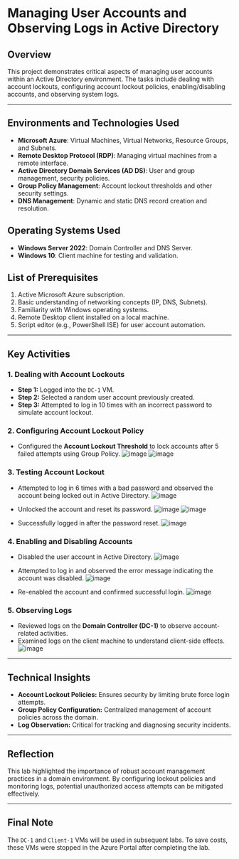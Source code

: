 # Managing User Accounts and Observing Logs in Active Directory

## Overview
This project demonstrates critical aspects of managing user accounts within an Active Directory environment. The tasks include dealing with account lockouts, configuring account lockout policies, enabling/disabling accounts, and observing system logs.

---
## Environments and Technologies Used
- **Microsoft Azure**: Virtual Machines, Virtual Networks, Resource Groups, and Subnets.
- **Remote Desktop Protocol (RDP)**: Managing virtual machines from a remote interface.
- **Active Directory Domain Services (AD DS)**: User and group management, security policies.
- **Group Policy Management**: Account lockout thresholds and other security settings.
- **DNS Management**: Dynamic and static DNS record creation and resolution.

## Operating Systems Used
- **Windows Server 2022**: Domain Controller and DNS Server.
- **Windows 10**: Client machine for testing and validation.

## List of Prerequisites
1. Active Microsoft Azure subscription.
2. Basic understanding of networking concepts (IP, DNS, Subnets).
3. Familiarity with Windows operating systems.
4. Remote Desktop client installed on a local machine.
5. Script editor (e.g., PowerShell ISE) for user account automation.

---

## Key Activities

### 1. Dealing with Account Lockouts
- **Step 1:** Logged into the `DC-1` VM.
- **Step 2:** Selected a random user account previously created.
- **Step 3:** Attempted to log in 10 times with an incorrect password to simulate account lockout.

### 2. Configuring Account Lockout Policy
- Configured the **Account Lockout Threshold** to lock accounts after 5 failed attempts using Group Policy.
  ![image](https://github.com/user-attachments/assets/d825520f-c5ea-47ba-ae94-2ef18d000b41)
  ![image](https://github.com/user-attachments/assets/d6d661fa-a3de-4cb1-b466-6fb930ca48cc)



### 3. Testing Account Lockout
- Attempted to log in 6 times with a bad password and observed the account being locked out in Active Directory.
  ![image](https://github.com/user-attachments/assets/396bf6d7-d0c5-47b2-8c3f-52445ece98bf)

- Unlocked the account and reset its password.
  ![image](https://github.com/user-attachments/assets/643441df-1e31-4ddc-af56-9b5a0c6c417c)
  ![image](https://github.com/user-attachments/assets/e4f0f36e-d5c6-43bb-8425-c3ce9662e893)

- Successfully logged in after the password reset.
  ![image](https://github.com/user-attachments/assets/e9d2a7d7-e3b0-40d7-b21c-0ec403fce303)


### 4. Enabling and Disabling Accounts
- Disabled the user account in Active Directory.
  ![image](https://github.com/user-attachments/assets/7380b7b7-94fb-484c-8b68-d728dbf757f9)

- Attempted to log in and observed the error message indicating the account was disabled.
  ![image](https://github.com/user-attachments/assets/71f46a51-308d-40e5-aab0-a55465ba495d)

- Re-enabled the account and confirmed successful login.
  ![image](https://github.com/user-attachments/assets/cb9f91ac-06ca-4333-8408-aa6347e53c1b)


### 5. Observing Logs
- Reviewed logs on the **Domain Controller (DC-1)** to observe account-related activities.
- Examined logs on the client machine to understand client-side effects.
  ![image](https://github.com/user-attachments/assets/e5f0de72-72f1-44c0-bec8-234f2cd77357)


---

## Technical Insights
- **Account Lockout Policies:** Ensures security by limiting brute force login attempts.
- **Group Policy Configuration:** Centralized management of account policies across the domain.
- **Log Observation:** Critical for tracking and diagnosing security incidents.


---

## Reflection
This lab highlighted the importance of robust account management practices in a domain environment. By configuring lockout policies and monitoring logs, potential unauthorized access attempts can be mitigated effectively.

---

## Final Note
The `DC-1` and `Client-1` VMs will be used in subsequent labs. To save costs, these VMs were stopped in the Azure Portal after completing the lab.
